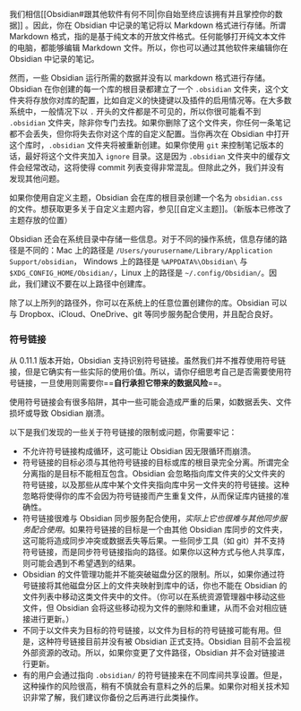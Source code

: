 我们相信[[Obsidian#跟其他软件有何不同|你自始至终应该拥有并且掌控你的数据]] 。因此，你在 Obsidian 中记录的笔记将以 Markdown 格式进行存储。所谓 Markdown 格式，指的是基于纯文本的开放文件格式。任何能够打开纯文本文件的电脑，都能够编辑 Markdown 文件。所以，你也可以通过其他软件来编辑你在 Obsidian 中记录的笔记。

然而，一些 Obsidian 运行所需的数据并没有以 markdown 格式进行存储。Obsidian 在你创建的每一个库的根目录都建立了一个 `.obsidian` 文件夹，这个文件夹将存放你对库的配置，比如自定义的快捷键以及插件的启用情况等。在大多数系统中，一般情况下以 `.` 开头的文件都是不可见的，所以你很可能看不到 `.obsidian` 文件夹，除非你专门去找。如果你删除了这个文件夹，你任何一条笔记都不会丢失，但你将失去你对这个库的自定义配置。当你再次在 Obsidian 中打开这个库时，`.obsidian` 文件夹将被重新创建。如果你使用 `git` 来控制笔记版本的话，最好将这个文件夹加入 `ignore` 目录。这是因为 `.obsidian` 文件夹中的缓存文件会经常改动，这将使得 commit 列表变得非常混乱。但除此之外，我们并没有发现其他问题。


如果你使用自定义主题，Obsidian 会在库的根目录创建一个名为 `obsidian.css` 的文件。想获取更多关于自定义主题内容，参见[[自定义主题]]。（新版本已修改了主题存放的位置）

Obsidian 还会在系统目录中存储一些信息。对于不同的操作系统，信息存储的路径是不同的：Mac 上的路径是 `/Users/yourusername/Library/Application Support/obsidian`， Windows 上的路径是 `%APPDATA%\Obsidian\` 与 `$XDG_CONFIG_HOME/Obsidian/`，Linux 上的路径是 `~/.config/Obsidian/`。因此，我们建议不要在以上路径中创建库。

除了以上所列的路径外，你可以在系统上的任意位置创建你的库。Obsidian 可以与 Dropbox、iCloud、OneDrive、git 等同步服务配合使用，并且配合良好。

### 符号链接

从 0.11.1 版本开始，Obsidian 支持识别符号链接。虽然我们并不推荐使用符号链接，但是它确实有一些实际的使用价值。所以，请你仔细思考自己是否需要使用符号链接，一旦使用则需要你==**自行承担它带来的数据风险**==。

使用符号链接会有很多陷阱，其中一些可能会造成严重的后果，如数据丢失、文件损坏或导致 Obsidian 崩溃。

以下是我们发现的一些关于符号链接的限制或问题，你需要牢记：

- 不允许符号链接构成循环，这可能让 Obsidian 因无限循环而崩溃。
- 符号链接的目标必须与其他符号链接的目标或库的根目录完全分离。所谓完全分离指的是目标不能相互包含。Obsidian 会忽略指向库文件夹的父文件夹的符号链接，以及那些从库中某个文件夹指向库中另一文件夹的符号链接。这种忽略将使得你的库不会因为符号链接而产生重复文件，从而保证库内链接的准确性。
- 符号链接很难与 Obsidian 同步服务配合使用，*实际上它也很难与其他同步服务配合使用*。如果符号链接的目标是一个由其他 Obsidian 库同步的文件夹，这可能将造成同步冲突或数据丢失等后果。一些同步工具（如 git）并不支持符号链接，而是同步符号链接指向的路径。如果你以这种方式与他人共享库，则可能会遇到不希望遇到的结果。
- Obsidian 的文件管理功能并不能突破磁盘分区的限制。所以，如果你通过符号链接将其他磁盘分区上的文件夹映射到库中的话，你也不能在 Obsidian 的文件列表中移动这类文件夹中的文件。（你可以在系统资源管理器中移动这些文件，但 Obsidian 会将这些移动视为文件的删除和重建，从而不会对相应链接进行更新。）
- 不同于以文件夹为目标的符号链接，以文件为目标的符号链接可能有用。但是，这种符号链接目前并没有被 Obsidian 正式支持。Obsidian 目前不会监视外部资源的改动。所以，如果你变更了文件路径，Obsidian 并不会对链接进行更新。
- 有的用户会通过指向 `.obsidian/` 的符号链接来在不同库间共享设置。但是，这种操作的风险很高，稍有不慎就会有意料之外的后果。如果你对相关技术知识非常了解，我们建议你备份之后再进行此类操作。
